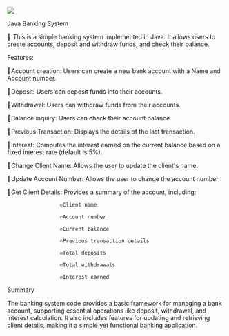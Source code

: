 ![](https://media.tenor.com/ZsLbmNVCTxkAAAAC/nervous-piggy-bank.gif)

Java Banking System 

🏦 This is a simple banking system implemented in Java. It allows users to create accounts, deposit and withdraw funds, and check their balance.

Features:
  
🔸Account creation: Users can create a new bank account with a Name and Account number.

🔸Deposit: Users can deposit funds into their accounts.

🔸Withdrawal: Users can withdraw funds from their accounts.

🔸Balance inquiry: Users can check their account balance.

🔸Previous Transaction: Displays the details of the last transaction.

🔸Interest: Computes the interest earned on the current balance based on a fixed interest rate (default is 5%).

🔸Change Client Name: Allows the user to update the client's name.

🔸Update Account Number: Allows the user to change the account number

🔸Get Client Details: Provides a summary of the account, including:

                     ▫️Client name
                      
                     ▫️Account number
                      
                     ▫️Current balance
                      
                     ▫️Previous transaction details
                      
                     ▫️Total deposits
                      
                     ▫️Total withdrawals
                      
                     ▫️Interest earned
                      
Summary

The banking system code provides a basic framework for managing a bank account, supporting essential operations like deposit, withdrawal, and interest calculation. It also includes features for updating and retrieving client details, making it a simple yet functional banking application.





